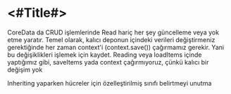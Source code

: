 #  <#Title#>

CoreData da CRUD işlemlerinde  Read hariç her şey güncelleme veya yok etme yaratır. Temel olarak, kalıcı deponun içindeki verileri değiştirmeniz gerektiğinde her zaman context'i  (context.save()) çağırmamız gerekir. Yani bu değişiklikleri işlemek için kaydet.
Reading veya loadItems içinde yaptığımız gibi, saveItems yada context çağırmıyoruz, çünkü kalıcı bir değişim yok

Inheriting yaparken hücreler için özelleştirilmiş sınıfı belirtmeyi unutma
